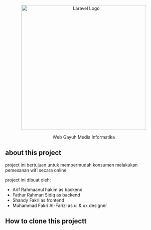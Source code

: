 <p align="center"><a href="https://laravel.com" target="_blank"><img src="https://my.apjii.or.id/uploads/real/2800/logo_perusahaan.png" width="400" alt="Laravel Logo"></a></p>

<p align="center">
Web Gayuh Media Informatika
</p>

## about this project

project ini bertujuan untuk mempermudah konsumen melakukan pemesanan wifi secara online

project ini dibuat oleh:
- Arif Rahmaanul hakim as backend
- Fathur Rahman Sidiq as backend
- Shandy Fakri as frontend
- Muhammad Fakri Al-Farizi as ui & ux designer

## How to clone this projectt



